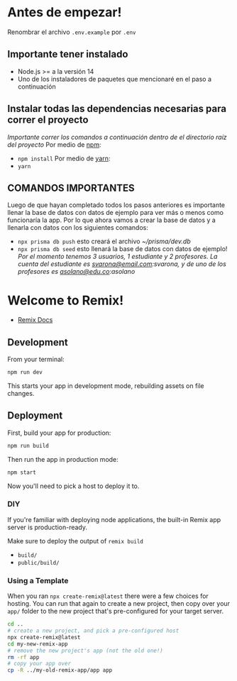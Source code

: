 # Antes de empezar!

Renombrar el archivo `.env.example` por `.env`

## Importante tener instalado

- Node.js >= a la versión 14
- Uno de los instaladores de paquetes que mencionaré en el paso a continuación

## Instalar todas las dependencias necesarias para correr el proyecto

_Importante correr los comandos a continuación dentro de el directorio raíz del proyecto_
Por medio de [npm](https://www.npmjs.com/):

- `npm install`
  Por medio de [yarn](https://yarnpkg.com/):
- `yarn`

## COMANDOS IMPORTANTES

Luego de que hayan completado todos los pasos anteriores es importante llenar la base de datos con datos de ejemplo para ver más o menos como funcionaría la app. Por lo que ahora vamos a crear la base de datos y a llenarla con datos con los siguientes comandos:

- `npx prisma db push` esto creará el archivo _~/prisma/dev.db_
- `npx prisma db seed` esto llenará la base de datos con datos de ejemplo!
  _Por el momento tenemos 3 usuarios, 1 estudiante y 2 profesores. La cuenta del estudiante es svarona@email.com:svarona, y de uno de los profesores es asolano@edu.co:asolano_

# Welcome to Remix!

- [Remix Docs](https://remix.run/docs)

## Development

From your terminal:

```sh
npm run dev
```

This starts your app in development mode, rebuilding assets on file changes.

## Deployment

First, build your app for production:

```sh
npm run build
```

Then run the app in production mode:

```sh
npm start
```

Now you'll need to pick a host to deploy it to.

### DIY

If you're familiar with deploying node applications, the built-in Remix app server is production-ready.

Make sure to deploy the output of `remix build`

- `build/`
- `public/build/`

### Using a Template

When you ran `npx create-remix@latest` there were a few choices for hosting. You can run that again to create a new project, then copy over your `app/` folder to the new project that's pre-configured for your target server.

```sh
cd ..
# create a new project, and pick a pre-configured host
npx create-remix@latest
cd my-new-remix-app
# remove the new project's app (not the old one!)
rm -rf app
# copy your app over
cp -R ../my-old-remix-app/app app
```
